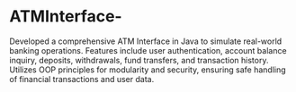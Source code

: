 # ATMInterface-
 Developed a comprehensive ATM Interface in Java to simulate real-world banking operations. Features include user authentication, account balance inquiry, deposits, withdrawals, fund transfers, and transaction history. Utilizes OOP principles for modularity and security, ensuring safe handling of financial transactions and user data.
